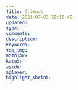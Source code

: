 ```yaml
---
title: friends
date: 2021-07-03 19:15:48
updated:
type:
comments:
description:
keywords:
top_img:
mathjax:
katex:
aside:
aplayer:
highlight_shrink:
---
```

